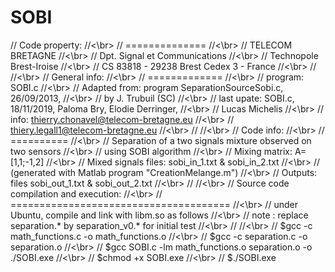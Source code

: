# SOBI
// Code property:                                                     //<\br>
// ==============                                                     //<\br>
// TELECOM BRETAGNE                                                   //<\br>
// Dpt. Signal et Communications                                      //<\br>
// Technopole Brest-Iroise                                            //<\br>
// CS 83818 - 29238 Brest Cedex 3 - France                            //<\br>
//                                                                    //<\br>
// General info:                                                      //<\br>
// =============                                                      //<\br>
// program: SOBI.c                                                    //<\br>
// Adapted from: program SeparationSourceSobi.c, 26/09/2013,          //<\br>
// by J. Trubuil (SC)                                                 //<\br>
// last upate: SOBI.c, 18/11/2019, Paloma Bry, Elodie Derringer,      //<\br>
//                                 Lucas Michelis                     //<\br>
// info: thierry.chonavel@telecom-bretagne.eu                         //<\br>
//       thiery.legall1@telecom-bretagne.eu                           //<\br>
//                                                                    //<\br>
// Code info:  	                                                      //<\br>
// ==========                                                         //<\br>
// Separation of a two signals mixture observed on two sensors        //<\br>
// using SOBI algorithm                                               //<\br>
// Mixing matrix: A=[1,1;-1,2]                                        //<\br>
// Mixed signals files:  sobi_in_1.txt & sobi_in_2.txt                //<\br>
// (generated with Matlab program  "CreationMelange.m")               //<\br>
// Outputs: files sobi_out_1.txt & sobi_out_2.txt                     //<\br>
//                                                                    //<\br>
// Source code compilation and execution:                             //<\br>
// ======================================                             //<\br>
// under Ubuntu, compile and link with libm.so as follows             //<\br>
// note : replace separation.* by separation_v0.* for initial test    //<\br>
//                                                                    //<\br>
// $gcc -c math_functions.c -o math_functions.o                       //<\br>
// $gcc -c separation.c -o separation.o                               //<\br>
// $gcc SOBI.c -lm math_functions.o separation.o -o ./SOBI.exe        //<\br>
// $chmod +x SOBI.exe                                                 //<\br>
// $./SOBI.exe
